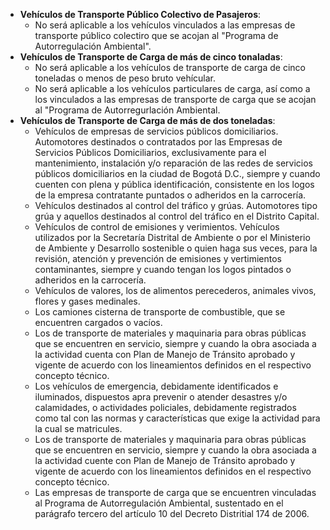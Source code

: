 - **Vehículos de Transporte Público Colectivo de Pasajeros**:
  - No será aplicable a los vehículos vinculados a las empresas de transporte público colectiro que se acojan al "Programa de Autorregulación Ambiental".
- **Vehículos de Transporte de Carga de más de cinco tonaladas**:
  - No será aplicable a los vehículos de transporte de carga de cinco toneladas o menos de peso bruto vehícular.
  - No será aplicable a los vehículos particulares de carga, así como a los vinculados a las empresas de transporte de carga que se acojan al "Programa de Autorregurlación Ambiental.
- **Vehículos de Transporte de Carga de más de dos toneladas**:
  - Vehículos de empresas de servicios públicos domiciliarios. Automotores destinados o contratados por las Empresas de Servicios Públicos Domiciliarios, exclusivamente para el mantenimiento, instalación y/o reparación de las redes de servicios públicos domiciliarios en la ciudad de Bogotá D.C., siempre y cuando cuenten con plena y pública identificación, consistente en los logos de la empresa contratante puntados o adheridos en la carrocería.
  - Vehículos destinados al control del tráfico y grúas. Automotores tipo grúa y aquellos destinados al control del tráfico en el Distrito Capital.
  - Vehículos de control de emisiones y verimientos. Vehículos utilizados por la Secretaría Distrital de Ambiente o por el Ministerio de Ambiente y Desarrollo sostenible o quien haga sus veces, para la revisión, atención y prevención de emisiones y vertimientos contaminantes, siempre y cuando tengan los logos pintados o adheridos en la carrocería.
  - Vehículos de valores, los de alimentos perecederos, animales vivos, flores y gases medinales.
  - Los camiones cisterna de transporte de combustible, que se encuentren cargados o vacíos.
  - Los de transporte de materiales y maquinaria para obras públicas que se encuentren en servicio, siempre y cuando la obra asociada a la actividad cuenta con Plan de Manejo de Tránsito aprobado y vigente de acuerdo con los lineamientos definidos en el respectivo concepto técnico.
  - Los vehículos de emergencia, debidamente identificados e iluminados, dispuestos apra prevenir o atender desastres y/o calamidades, o actividades policiales, debidamente registrados como tal con las normas y características que exige la actividad para la cual se matricules.
  - Los de transporte de materiales y maquinaria para obras públicas que se encuentren en servicio, siempre y cuando la obra asociada a la actividad cuente con Plan de Manejo de Tránsito aprobado y vigente de acuerdo con los lineamientos definidos en el respectivo concepto técnico.
  - Las empresas de transporte de carga que se encuentren vinculadas al Programa de Autorregulación Ambiental, sustentado en el parágrafo tercero del artículo 10 del Decreto Distritial 174 de 2006.
